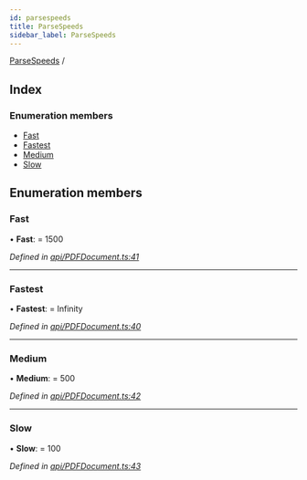 ```yaml
---
id: parsespeeds
title: ParseSpeeds
sidebar_label: ParseSpeeds
---
```


[ParseSpeeds](parsespeeds.md) /

## Index

### Enumeration members

* [Fast](parsespeeds.md#fast)
* [Fastest](parsespeeds.md#fastest)
* [Medium](parsespeeds.md#medium)
* [Slow](parsespeeds.md#slow)

## Enumeration members

###  Fast

• **Fast**: = 1500

*Defined in [api/PDFDocument.ts:41](https://github.com/Hopding/pdf-lib-docs/blob/36487a6/pdf-lib/src/api/PDFDocument.ts#L41)*

___

###  Fastest

• **Fastest**: =  Infinity

*Defined in [api/PDFDocument.ts:40](https://github.com/Hopding/pdf-lib-docs/blob/36487a6/pdf-lib/src/api/PDFDocument.ts#L40)*

___

###  Medium

• **Medium**: = 500

*Defined in [api/PDFDocument.ts:42](https://github.com/Hopding/pdf-lib-docs/blob/36487a6/pdf-lib/src/api/PDFDocument.ts#L42)*

___

###  Slow

• **Slow**: = 100

*Defined in [api/PDFDocument.ts:43](https://github.com/Hopding/pdf-lib-docs/blob/36487a6/pdf-lib/src/api/PDFDocument.ts#L43)*